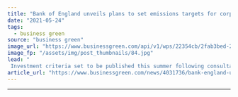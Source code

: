 ```yaml
---
title: "Bank of England unveils plans to set emissions targets for corporate bond holdings"
date: "2021-05-24"
tags: 
  - business green
source: "business green"
image_url: "https://www.businessgreen.com/api/v1/wps/22354cb/2fab3bed-2835-4f04-9aa4-8673d4748a65/7/iStock-170058385-185x114.jpg"
image_fp: "/assets/img/post_thumbnails/84.jpg"
lead: "
 Investment criteria set to be published this summer following consultation with industry, bank's executive director for markets confirms ..."
article_url: "https://www.businessgreen.com/news/4031736/bank-england-unveils-plans-set-emissions-targets-corporate-bond-holdings"
---
```


---
